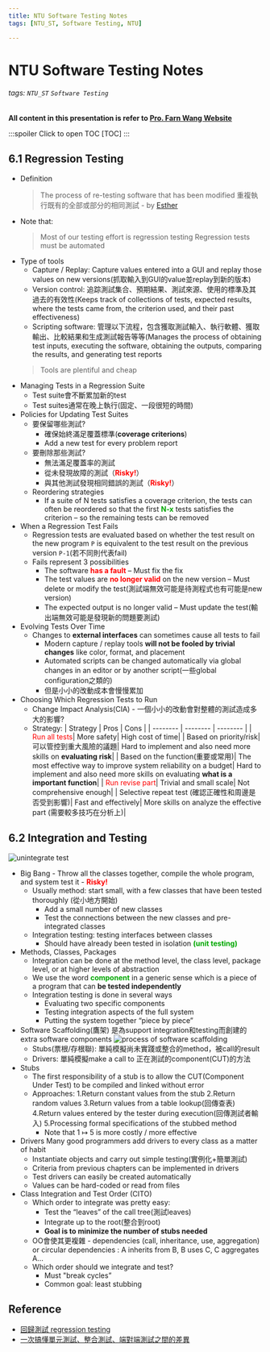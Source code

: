 ```yaml
---
title: NTU Software Testing Notes
tags: [NTU_ST, Software Testing, NTU]

---
```


# NTU Software Testing Notes
###### tags: `NTU_ST` `Software Testing`
**All content in this presentation is refer to [Pro. Farn Wang Website](http://cc.ee.ntu.edu.tw/~farn/courses/ST/2021.Spring/)**

:::spoiler Click to open TOC
[TOC]
:::

## 6.1 Regression Testing
* Definition
    > The process of re-testing software that has been modified
    > 重複執行既有的全部或部分的相同測試 - by [Esther](https://medium.com/@esther.tsai/%E5%9B%9E%E6%AD%B8%E6%B8%AC%E8%A9%A6-regression-testing-35d69b996481)
* Note that:
    > Most of our testing effort is regression testing
    > Regression tests must be automated
* Type of tools
    * Capture / Replay: Capture values entered into a GUI and replay those values on new versions(抓取輸入到GUI的value並replay到新的版本)
    * Version control: 追踪測試集合、預期結果、測試來源、使用的標準及其過去的有效性(Keeps track of collections of tests, expected results, where the tests came from, the criterion used, and their past effectiveness)
    * Scripting software: 管理以下流程，包含獲取測試輸入、執行軟體、獲取輸出、比較結果和生成測試報告等等(Manages the process of obtaining test inputs, executing the software, obtaining the outputs, comparing the results, and generating test reports
    > Tools are plentiful and cheap
* Managing Tests in a Regression Suite
    * Test suite會不斷累加新的test
    * Test suites通常在晚上執行(固定、一段很短的時間)
* Policies for Updating Test Suites
    * 要保留哪些測試?
        - 確保始終滿足覆蓋標準(**coverage criterions**)
        - Add a new test for every problem report
    * 要刪除那些測試?
        - 無法滿足覆蓋率的測試
        - 從未發現故障的測試（**<font color=#FF0000>Risky!</font>**）
        - 與其他測試發現相同錯誤的測試（**<font color=#FF0000>Risky!</font>**）
    * Reordering strategies
        - If a suite of N tests satisfies a coverage criterion, the tests can often be reordered so that the first **<font color=#00A700>N-x</font>** tests satisfies the criterion – so the remaining tests can be removed
* When a Regression Test Fails
    * Regression tests are evaluated based on whether the test result on the new program `P` is equivalent to the test result on the previous version `P-1`(若不同則代表fail)
    * Fails represent 3 possibilities
        * The software **<font color=#FF0000>has a fault</font>** – Must fix the fix
        * The test values are **<font color=#FF0000>no longer valid</font>** on the new version – Must delete or modify the test(測試端無效可能是待測程式也有可能是new version)
        * The expected output is no longer valid – Must update the test(輸出端無效可能是發現新的問題要測試)
* Evolving Tests Over Time
    * Changes to **external interfaces** can sometimes cause all tests to fail
        * Modern capture / replay tools **will not be fooled by trivial changes** like color, format, and placement
        * Automated scripts can be changed automatically via global changes in an editor or by another script(一些global configuration之類的)
        * 但是小小的改動成本會慢慢累加
* Choosing Which Regression Tests to Run
    * Change Impact Analysis(CIA) - 一個小小的改動會對整體的測試造成多大的影響?
    * Strategy:
        | Strategy | Pros | Cons |
        | -------- | -------- | -------- |
        | <font color=#FF0000>Run all tests</font>| More safety| High cost of time|
        | Based on priority/risk| 可以管控到重大風險的議題| Hard to implement and also need more skills on **evaluating risk**|
        | Based on the function(重要或常用)| The most effective way to improve system reliability on a budget| Hard to implement and also need more skills on evaluating **what is a important function**|
        | <font color=#FF0000>Run revise part</font>| Trivial and small scale| Not comprehensive enough|
        | Selective repeat test (確認正確性和周邊是否受到影響)| Fast and effectively| More skills on analyze the effective part (需要較多技巧在分析上)|
        
<!-- * Rationales for Selecting Tests to Re-Run
    * Inclusive: 當其包含modification revealing test時，選inclusive
    * Precise: 當其省略modification revealing的regression test，選precise
    * Efficient: 當決定省略哪些測試比運行省略的測試更cheap時，選efficient
        * Depends on how much automation is available
    * General: 當適用於大多數實際情況時，選general -->

## 6.2 Integration and Testing
![unintegrate test](https://user-images.githubusercontent.com/88981/52933895-c0d47600-338f-11e9-9034-11e1ad0c42f1.gif)
* Big Bang - Throw all the classes together, compile the whole program, and system test it - **<font color=#FF0000>Risky!</font>**
    * Usually method: start small, with a few classes that have been tested thoroughly (從小地方開始)
        * Add a small number of new classes
        * Test the connections between the new classes and pre-integrated classes
    * Integration testing: testing interfaces between classes
        * Should have already been tested in isolation **<font color=#00A700>(unit testing)</font>**
* Methods, Classes, Packages
    * Integration can be done at the method level, the class level, package level, or at higher levels of abstraction
    * We use the word **<font color=#00A700>component</font>** in a generic sense which is a piece of a program that can **be tested independently**
    * Integration testing is done in several ways
        * Evaluating two specific components
        * Testing integration aspects of the full system
        * Putting the system together “piece by piece”
* Software Scaffolding(鷹架)
是為support integration和testing而創建的extra software components
![process of software scaffolding](https://imgur.com/5V4zxEw.png)
    * Stubs(票根/存根聯): 單純模擬尚未實踐或整合的method，被call的result
    * Drivers: 單純模擬make a call to 正在測試的component(CUT)的方法
* Stubs
    * The first responsibility of a stub is to allow the CUT(Component Under Test) to be compiled and linked without error
    * Approaches:
        1.Return constant values from the stub
        2.Return random values
        3.Return values from a table lookup(回傳查表)
        4.Return values entered by the tester during execution(回傳測試者輸入)
        5.Processing formal specifications of the stubbed method
        * Note that 1 ↦ 5 is more costly / more effective
* Drivers
Many good programmers add drivers to every class as a matter of habit
    * Instantiate objects and carry out simple testing(實例化+簡單測試)
    * Criteria from previous chapters can be implemented in drivers
    * Test drivers can easily be created automatically
    * Values can be hard-coded or read from files
* Class Integration and Test Order (CITO)
    * Which order to integrate was pretty easy:
        * Test the “leaves” of the call tree(測試leaves)
        * Integrate up to the root(整合到root)
        * **Goal is to minimize the number of stubs needed**
    * OO會使其更複雜 - dependencies (call, inheritance, use, aggregation) or circular dependencies : A inherits from B, B uses C, C aggregates A...
    * Which order should we integrate and test?
        * Must "break cycles”
        * Common goal: least stubbing


## Reference
* [回歸測試 regression testing](https://medium.com/@esther.tsai/回歸測試-regression-testing-35d69b996481)
* [一次搞懂單元測試、整合測試、端對端測試之間的差異](https://blog.miniasp.com/post/2019/02/18/Unit-testing-Integration-testing-e2e-testing)